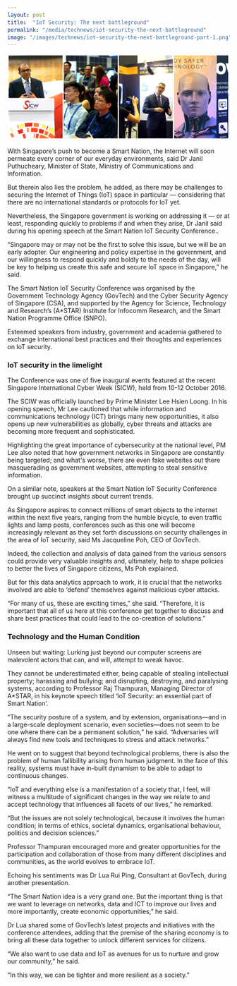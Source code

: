 ```yaml
---
layout: post
title:  "IoT Security: The next battleground"
permalink: "/media/technews/iot-security-the-next-battleground"
image: "/images/technews/iot-security-the-next-battleground-part-1.png"
---
```


![IoT Security: The next battleground](/images/technews/iot-security-the-next-battleground-part-1.png)

With Singapore’s push to become a Smart Nation, the Internet will soon permeate every corner of our everyday environments, said Dr Janil Puthucheary, Minister of State, Ministry of Communications and Information.

But therein also lies the problem, he added, as there may be challenges to securing the Internet of Things (IoT) space in particular — considering that there are no international standards or protocols for IoT yet.

Nevertheless, the Singapore government is working on addressing it — or at least, responding quickly to problems if and when they arise, Dr Janil said during his opening speech at the Smart Nation IoT Security Conference..

“Singapore may or may not be the first to solve this issue, but we will be an early adopter. Our engineering and policy expertise in the government, and our willingness to respond quickly and boldly to the needs of the day, will be key to helping us create this safe and secure IoT space in Singapore,” he said.

The Smart Nation IoT Security Conference was organised by the Government Technology Agency (GovTech) and the Cyber Security Agency of Singapore (CSA), and supported by the Agency for Science, Technology and Research’s (A*STAR) Institute for Infocomm Research, and the Smart Nation Programme Office (SNPO).

Esteemed speakers from industry, government and academia gathered to exchange international best practices and their thoughts and experiences on IoT security.

### **IoT security in the limelight**
The Conference was one of five inaugural events featured at the recent Singapore International Cyber Week (SICW), held from 10-12 October 2016.

The SCIW was officially launched by Prime Minister Lee Hsien Loong. In his opening speech, Mr Lee cautioned that while information and communications technology (ICT) brings many new opportunities, it also opens up new vulnerabilities as globally, cyber threats and attacks are becoming more frequent and sophisticated.

Highlighting the great importance of cybersecurity at the national level, PM Lee also noted that how government networks in Singapore are constantly being targeted; and what's worse, there are even fake websites out there masquerading as government websites, attempting to steal sensitive information.

On a similar note, speakers at the Smart Nation IoT Security Conference brought up succinct insights about current trends.

As Singapore aspires to connect millions of smart objects to the internet within the next five years, ranging from the humble bicycle, to even traffic lights and lamp posts, conferences such as this one will become increasingly relevant as they set forth discussions on security challenges in the area of IoT security, said Ms Jacqueline Poh, CEO of GovTech.

Indeed, the collection and analysis of data gained from the various sensors could provide very valuable insights and, ultimately, help to shape policies to better the lives of Singapore citizens, Ms Poh explained.

But for this data analytics approach to work, it is crucial that the networks involved are able to ‘defend’ themselves against malicious cyber attacks.

“For many of us, these are exciting times,” she said. “Therefore, it is important that all of us here at this conference get together to discuss and share best practices that could lead to the co-creation of solutions.”

### **Technology and the Human Condition**
Unseen but waiting: Lurking just beyond our computer screens are malevolent actors that can, and will, attempt to wreak havoc.

They cannot be underestimated either, being capable of stealing intellectual property; harassing and bullying; and disrupting, destroying, and paralysing systems, according to Professor Raj Thampuran, Managing Director of A*STAR, in his keynote speech titled ‘IoT Security: an essential part of Smart Nation’.

“The security posture of a system, and by extension, organisations—and in a large-scale deployment scenario, even societies—does not seem to be one where there can be a permanent solution,” he said. “Adversaries will always find new tools and techniques to stress and attack networks.”

He went on to suggest that beyond technological problems, there is also the problem of human fallibility arising from human judgment. In the face of this reality, systems must have in-built dynamism to be able to adapt to continuous changes.

“IoT and everything else is a manifestation of a society that, I feel, will witness a multitude of significant changes in the way we relate to and accept technology that influences all facets of our lives,” he remarked.

“But the issues are not solely technological, because it involves the human condition; in terms of ethics, societal dynamics, organisational behaviour, politics and decision sciences.”

Professor Thampuran encouraged more and greater opportunities for the participation and collaboration of those from many different disciplines and communities, as the world evolves to embrace IoT.

Echoing his sentiments was Dr Lua Rui Ping, Consultant at GovTech, during another presentation.

“The Smart Nation idea is a very grand one. But the important thing is that we want to leverage on networks, data and ICT to improve our lives and more importantly, create economic opportunities,” he said.

Dr Lua shared some of GovTech’s latest projects and initiatives with the conference attendees, adding that the premise of the sharing economy is to bring all these data together to unlock different services for citizens.

“We also want to use data and IoT as avenues for us to nurture and grow our community,” he said.

“In this way, we can be tighter and more resilient as a society.”
